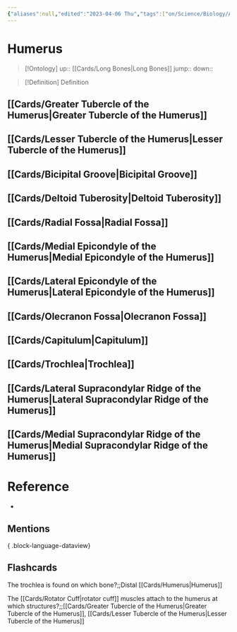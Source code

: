 ```yaml
---
{"aliases":null,"edited":"2023-04-06 Thu","tags":["on/Science/Biology/Anatomy","Uni/OMT1","Uni/LFS122","flashcards/LFS122"],"date created":"2023-04-03 Mon","dg-publish":true,"permalink":"/cards/humerus/","dgPassFrontmatter":true}
---
```



# Humerus

> [!Ontology]
> up:: [[Cards/Long Bones\|Long Bones]]
> jump::
> down:: 

> [!Definition] Definition
> 

## [[Cards/Greater Tubercle of the Humerus\|Greater Tubercle of the Humerus]]
## [[Cards/Lesser Tubercle of the Humerus\|Lesser Tubercle of the Humerus]]
## [[Cards/Bicipital Groove\|Bicipital Groove]]
## [[Cards/Deltoid Tuberosity\|Deltoid Tuberosity]]
## [[Cards/Radial Fossa\|Radial Fossa]]
## [[Cards/Medial Epicondyle of the Humerus\|Medial Epicondyle of the Humerus]]
## [[Cards/Lateral Epicondyle of the Humerus\|Lateral Epicondyle of the Humerus]]
## [[Cards/Olecranon Fossa\|Olecranon Fossa]]
## [[Cards/Capitulum\|Capitulum]]
## [[Cards/Trochlea\|Trochlea]]
## [[Cards/Lateral Supracondylar Ridge of the Humerus\|Lateral Supracondylar Ridge of the Humerus]]
## [[Cards/Medial Supracondylar Ridge of the Humerus\|Medial Supracondylar Ridge of the Humerus]]

# Reference
- 

## Mentions

{ .block-language-dataview}

## Flashcards

The trochlea is found on which bone?;;Distal [[Cards/Humerus\|Humerus]]
<!--SR:!2023-11-01,9,250-->

The [[Cards/Rotator Cuff\|rotator cuff]] muscles attach to the humerus at which structures?;;[[Cards/Greater Tubercle of the Humerus\|Greater Tubercle of the Humerus]], [[Cards/Lesser Tubercle of the Humerus\|Lesser Tubercle of the Humerus]]
<!--SR:!2023-10-31,8,250-->